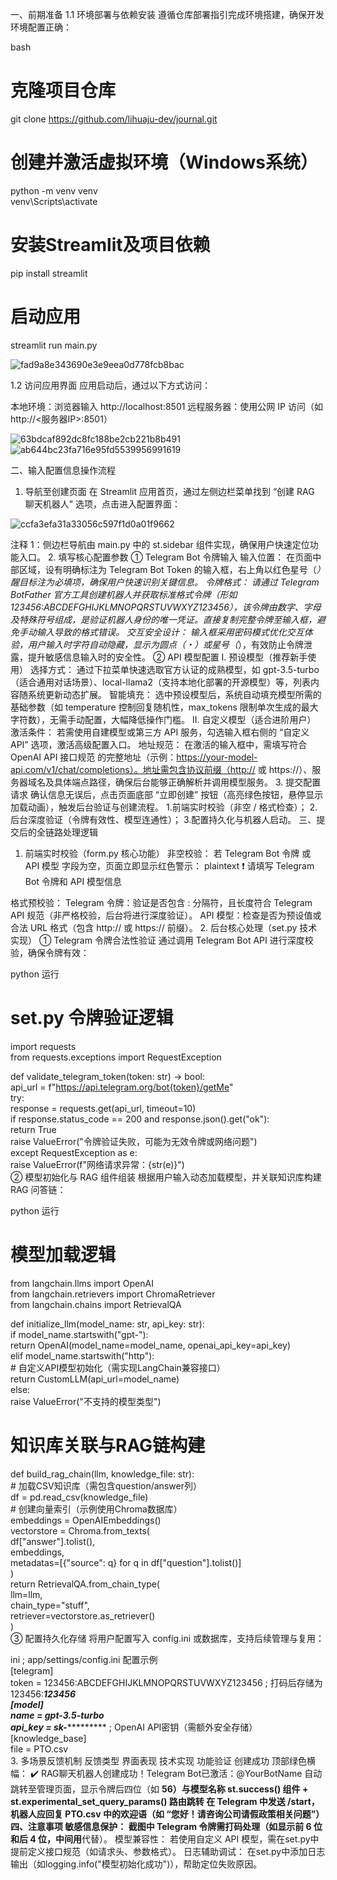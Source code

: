 一、前期准备
1.1 环境部署与依赖安装
遵循仓库部署指引完成环境搭建，确保开发环境配置正确：

bash
# 克隆项目仓库  
git clone https://github.com/lihuaju-dev/journal.git  
# 创建并激活虚拟环境（Windows系统）  
python -m venv venv  
venv\Scripts\activate  
# 安装Streamlit及项目依赖  
pip install streamlit  
# 启动应用  
streamlit run main.py  

![fad9a8e343690e3e9eea0d778fcb8bac](https://github.com/user-attachments/assets/58126c52-fd6f-49c4-9350-743630442345)

1.2 访问应用界面
应用启动后，通过以下方式访问：

本地环境：浏览器输入 http://localhost:8501
远程服务器：使用公网 IP 访问（如 http://<服务器IP>:8501）

![63bdcaf892dc8fc188be2cb221b8b491](https://github.com/user-attachments/assets/50316439-9203-4209-b7a6-7d61736cfe6a)
![ab644bc23fa716e95fd5539956991619](https://github.com/user-attachments/assets/1c4f9953-b5d1-4971-9964-d1169e9f3c90)

二、输入配置信息操作流程
1. 导航至创建页面
在 Streamlit 应用首页，通过左侧边栏菜单找到 “创建 RAG 聊天机器人” 选项，点击进入配置界面：

![ccfa3efa31a33056c597f1d0a01f9662](https://github.com/user-attachments/assets/7dc6d9b8-be08-403b-a8b2-82a81276877f)


注释 1：侧边栏导航由 main.py 中的 st.sidebar 组件实现，确保用户快速定位功能入口。
2. 填写核心配置参数
① Telegram Bot 令牌输入
输入位置：
在页面中部区域，设有明确标注为 Telegram Bot Token 的输入框，右上角以红色星号（*）醒目标注为必填项，确保用户快速识别关键信息。
令牌格式：
请通过 Telegram BotFather 官方工具创建机器人并获取标准格式令牌（形如 123456:ABCDEFGHIJKLMNOPQRSTUVWXYZ123456），该令牌由数字、字母及特殊符号组成，是验证机器人身份的唯一凭证。直接复制完整令牌至输入框，避免手动输入导致的格式错误。
交互安全设计：
输入框采用密码模式优化交互体验，用户输入时字符自动隐藏，显示为圆点（・）或星号（*），有效防止令牌泄露，提升敏感信息输入时的安全性。
② API 模型配置
Ⅰ. 预设模型（推荐新手使用）
选择方式：
通过下拉菜单快速选取官方认证的成熟模型，如 gpt-3.5-turbo（适合通用对话场景）、local-llama2（支持本地化部署的开源模型）等，列表内容随系统更新动态扩展。
智能填充：
选中预设模型后，系统自动填充模型所需的基础参数（如 temperature 控制回复随机性，max_tokens 限制单次生成的最大字符数），无需手动配置，大幅降低操作门槛。
Ⅱ. 自定义模型（适合进阶用户）
激活条件：
若需使用自建模型或第三方 API 服务，勾选输入框右侧的 “自定义 API” 选项，激活高级配置入口。
地址规范：
在激活的输入框中，需填写符合 OpenAI API 接口规范 的完整地址（示例：https://your-model-api.com/v1/chat/completions）。地址需包含协议前缀（http:// 或 https://）、服务器域名及具体端点路径，确保后台能够正确解析并调用模型服务。
3. 提交配置请求
确认信息无误后，点击页面底部 “立即创建” 按钮（高亮绿色按钮，悬停显示加载动画），触发后台验证与创建流程。
1.前端实时校验（非空 / 格式检查）；
2.后台深度验证（令牌有效性、模型连通性）；
3.配置持久化与机器人启动。
三、提交后的全链路处理逻辑
1. 前端实时校验（form.py 核心功能）
非空校验：
若 Telegram Bot 令牌 或 API 模型 字段为空，页面立即显示红色警示：
plaintext
❗ 请填写 Telegram Bot 令牌和 API 模型信息  

格式预校验：
Telegram 令牌：验证是否包含 : 分隔符，且长度符合 Telegram API 规范（非严格校验，后台将进行深度验证）。
API 模型：检查是否为预设值或合法 URL 格式（包含 http:// 或 https:// 前缀）。
2. 后台核心处理（set.py 技术实现）
① Telegram 令牌合法性验证
通过调用 Telegram Bot API 进行深度校验，确保令牌有效：

python
运行
# set.py 令牌验证逻辑  
import requests  
from requests.exceptions import RequestException  

def validate_telegram_token(token: str) -> bool:  
    api_url = f"https://api.telegram.org/bot{token}/getMe"  
    try:  
        response = requests.get(api_url, timeout=10)  
        if response.status_code == 200 and response.json().get("ok"):  
            return True  
        raise ValueError("令牌验证失败，可能为无效令牌或网络问题")  
    except RequestException as e:  
        raise ValueError(f"网络请求异常：{str(e)}")  
② 模型初始化与 RAG 组件组装
根据用户输入动态加载模型，并关联知识库构建 RAG 问答链：

python
运行
# 模型加载逻辑  
from langchain.llms import OpenAI  
from langchain.retrievers import ChromaRetriever  
from langchain.chains import RetrievalQA  

def initialize_llm(model_name: str, api_key: str):  
    if model_name.startswith("gpt-"):  
        return OpenAI(model_name=model_name, openai_api_key=api_key)  
    elif model_name.startswith("http"):  
        # 自定义API模型初始化（需实现LangChain兼容接口）  
        return CustomLLM(api_url=model_name)  
    else:  
        raise ValueError("不支持的模型类型")  

# 知识库关联与RAG链构建  
def build_rag_chain(llm, knowledge_file: str):  
    # 加载CSV知识库（需包含question/answer列）  
    df = pd.read_csv(knowledge_file)  
    # 创建向量索引（示例使用Chroma数据库）  
    embeddings = OpenAIEmbeddings()  
    vectorstore = Chroma.from_texts(  
        df["answer"].tolist(),  
        embeddings,  
        metadatas=[{"source": q} for q in df["question"].tolist()]  
    )  
    return RetrievalQA.from_chain_type(  
        llm=llm,  
        chain_type="stuff",  
        retriever=vectorstore.as_retriever()  
    )  
③ 配置持久化存储
将用户配置写入 config.ini 或数据库，支持后续管理与复用：

ini
; app/settings/config.ini 配置示例  
[telegram]  
token = 123456:ABCDEFGHIJKLMNOPQRSTUVWXYZ123456  ; 打码后存储为123456:*******123456  
[model]  
name = gpt-3.5-turbo  
api_key = sk-****************  ; OpenAI API密钥（需额外安全存储）  
[knowledge_base]  
file = PTO.csv  
3. 多场景反馈机制
反馈类型	界面表现	技术实现	功能验证
创建成功	顶部绿色横幅：
✔️ RAG聊天机器人创建成功！Telegram Bot已激活：@YourBotName
自动跳转至管理页面，显示令牌后四位（如 ****56）与模型名称	st.success() 组件 + st.experimental_set_query_params() 路由跳转	在 Telegram 中发送 /start，机器人应回复 PTO.csv 中的欢迎语（如 “您好！请咨询公司请假政策相关问题”）
四、注意事项
敏感信息保护：
截图中 Telegram 令牌需打码处理（如显示前 6 位和后 4 位，中间用****代替）。
模型兼容性：
若使用自定义 API 模型，需在set.py中提前定义接口规范（如请求头、参数格式）。
日志辅助调试：
在set.py中添加日志输出（如logging.info("模型初始化成功")），帮助定位失败原因。
